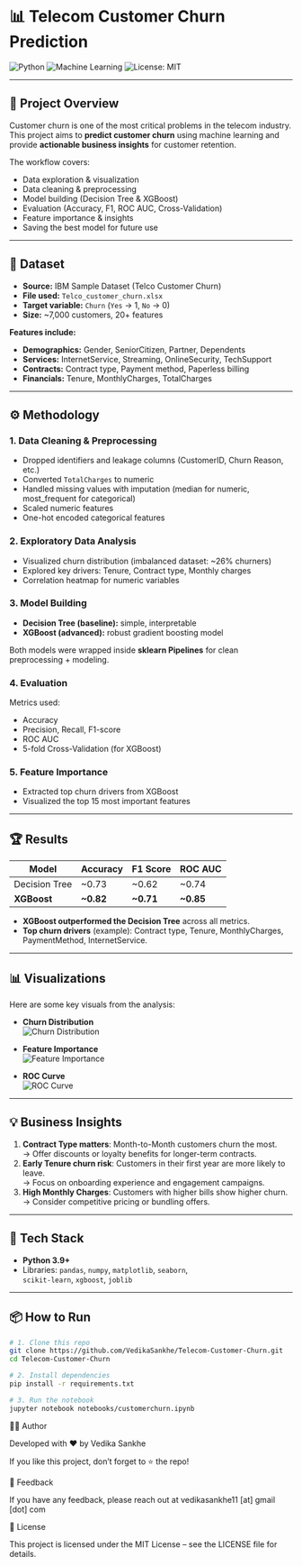 
# 📊 Telecom Customer Churn Prediction

![Python](https://img.shields.io/badge/Python-3.9%2B-blue)
![Machine Learning](https://img.shields.io/badge/ML-DecisionTree%20%7C%20XGBoost-green)
![License: MIT](https://img.shields.io/badge/License-MIT-yellow.svg)

---

## 📌 Project Overview
Customer churn is one of the most critical problems in the telecom industry.  
This project aims to **predict customer churn** using machine learning and provide **actionable business insights** for customer retention.

The workflow covers:
- Data exploration & visualization  
- Data cleaning & preprocessing  
- Model building (Decision Tree & XGBoost)  
- Evaluation (Accuracy, F1, ROC AUC, Cross-Validation)  
- Feature importance & insights  
- Saving the best model for future use  

---

## 📂 Dataset
- **Source:** IBM Sample Dataset (Telco Customer Churn)  
- **File used:** `Telco_customer_churn.xlsx`  
- **Target variable:** `Churn` (`Yes` → 1, `No` → 0)  
- **Size:** ~7,000 customers, 20+ features  

**Features include:**
- **Demographics:** Gender, SeniorCitizen, Partner, Dependents  
- **Services:** InternetService, Streaming, OnlineSecurity, TechSupport  
- **Contracts:** Contract type, Payment method, Paperless billing  
- **Financials:** Tenure, MonthlyCharges, TotalCharges  

---

## ⚙️ Methodology
### 1. Data Cleaning & Preprocessing
- Dropped identifiers and leakage columns (CustomerID, Churn Reason, etc.)  
- Converted `TotalCharges` to numeric  
- Handled missing values with imputation (median for numeric, most_frequent for categorical)  
- Scaled numeric features  
- One-hot encoded categorical features  

### 2. Exploratory Data Analysis
- Visualized churn distribution (imbalanced dataset: ~26% churners)  
- Explored key drivers: Tenure, Contract type, Monthly charges  
- Correlation heatmap for numeric variables  

### 3. Model Building
- **Decision Tree (baseline):** simple, interpretable  
- **XGBoost (advanced):** robust gradient boosting model  

Both models were wrapped inside **sklearn Pipelines** for clean preprocessing + modeling.  

### 4. Evaluation
Metrics used:
- Accuracy  
- Precision, Recall, F1-score  
- ROC AUC  
- 5-fold Cross-Validation (for XGBoost)  

### 5. Feature Importance
- Extracted top churn drivers from XGBoost  
- Visualized the top 15 most important features  

---

## 🏆 Results
| Model            | Accuracy | F1 Score | ROC AUC |
|------------------|----------|----------|---------|
| Decision Tree    | ~0.73    | ~0.62    | ~0.74   |
| **XGBoost**      | **~0.82**| **~0.71**| **~0.85**|

- **XGBoost outperformed the Decision Tree** across all metrics.  
- **Top churn drivers** (example): Contract type, Tenure, MonthlyCharges, PaymentMethod, InternetService.  

---

## 📊 Visualizations
Here are some key visuals from the analysis:  

- **Churn Distribution**  
  ![Churn Distribution](plots/churn_distribution.png)

- **Feature Importance**  
  ![Feature Importance](plots/feature_importance.png)

- **ROC Curve**  
  ![ROC Curve](plots/roc_curve.png)

---

## 💡 Business Insights
1. **Contract Type matters**: Month-to-Month customers churn the most.  
   → Offer discounts or loyalty benefits for longer-term contracts.  
2. **Early Tenure churn risk**: Customers in their first year are more likely to leave.  
   → Focus on onboarding experience and engagement campaigns.  
3. **High Monthly Charges**: Customers with higher bills show higher churn.  
   → Consider competitive pricing or bundling offers.  

---

## 🚀 Tech Stack
- **Python 3.9+**  
- Libraries: `pandas`, `numpy`, `matplotlib`, `seaborn`,  
  `scikit-learn`, `xgboost`, `joblib`  

---

## 📦 How to Run

```bash
# 1. Clone this repo
git clone https://github.com/VedikaSankhe/Telecom-Customer-Churn.git
cd Telecom-Customer-Churn

# 2. Install dependencies
pip install -r requirements.txt

# 3. Run the notebook
jupyter notebook notebooks/customerchurn.ipynb
```

👩‍💻 Author

Developed with ❤️ by Vedika Sankhe

If you like this project, don’t forget to ⭐ the repo!

💬 Feedback

If you have any feedback, please reach out at vedikasankhe11 [at] gmail [dot] com

📜 License

This project is licensed under the MIT License – see the LICENSE
 file for details.
